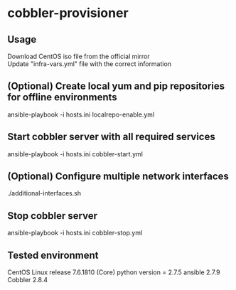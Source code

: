 cobbler-provisioner
===================

## Usage
Download CentOS iso file from the official mirror  
Update "infra-vars.yml" file with the correct information

## (Optional) Create local yum and pip repositories for offline environments
ansible-playbook -i hosts.ini localrepo-enable.yml

## Start cobbler server with all required services
ansible-playbook -i hosts.ini cobbler-start.yml

## (Optional) Configure multiple network interfaces
./additional-interfaces.sh

## Stop cobbler server
ansible-playbook -i hosts.ini cobbler-stop.yml


## Tested environment
CentOS Linux release 7.6.1810 (Core)
python version = 2.7.5
ansible 2.7.9
Cobbler 2.8.4
